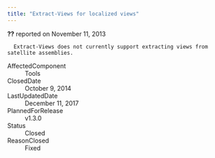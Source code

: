 ```yaml
---
title: "Extract-Views for localized views"
---
```

<div class="issue-report">
   <div class="issue-header"><b>??</b> reported on 
      <time datetime="2013-11-11T20:28:02.43-08:00">November 11, 2013</time>
   </div>
   <div class="issue-message" markdown="1">
      
      Extract-Views does not currently support extracting views from satellite assemblies.
      
      
   </div>
   <div class="issue-footer">
      <dl>
         <dt>AffectedComponent</dt>
         <dd>Tools</dd>
         <dt>ClosedDate</dt>
         <dd>
            <time datetime="2014-10-09T11:50:06.84-07:00">October 9, 2014</time>
         </dd>
         <dt>LastUpdatedDate</dt>
         <dd>
            <time datetime="2017-12-11T02:15:56.247-08:00">December 11, 2017</time>
         </dd>
         <dt>PlannedForRelease</dt>
         <dd>v1.3.0</dd>
         <dt>Status</dt>
         <dd>Closed</dd>
         <dt>ReasonClosed</dt>
         <dd>Fixed</dd>
      </dl>
   </div>
</div>